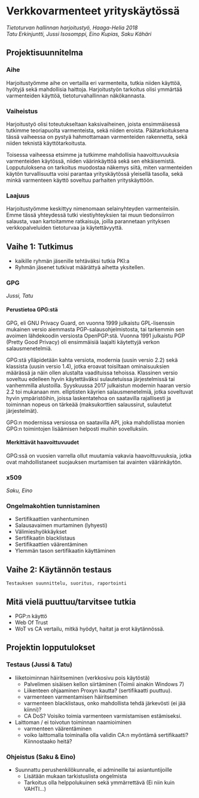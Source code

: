 # Verkkovarmenteet yrityskäytössä
*Tietoturvan hallinnan harjoitustyö, Haaga-Helia 2018*  
*Tatu Erkinjuntti, Jussi Isosomppi, Eino Kupias, Saku Kähäri*

## Projektisuunnitelma
### Aihe
Harjoitustyömme aihe on vertailla eri varmenteita, tutkia niiden käyttöä, hyötyjä sekä mahdollisia haittoja. Harjoitustyön tarkoitus olisi ymmärtää varmenteiden käyttöä, tietoturvahallinnan näkökannasta.
### Vaiheistus
Harjoitustyö olisi toteutukseltaan kaksivaiheinen, joista ensimmäisessä tutkimme teoriapuolta varmenteista, sekä niiden eroista. Päätarkoituksena tässä vaiheessa on pystyä hahmottamaan varmenteiden rakennetta, sekä niiden teknistä käyttötarkoitusta.

Toisessa vaiheessa etsimme ja tutkimme mahdollisia haavoittuvuuksia varmenteiden käytössä, niiden väärinkäyttöä sekä sen ehkäisemistä. Lopputuloksena on tarkoitus muodostaa näkemys siitä, miten varmenteiden käytön turvallisuutta voisi parantaa yrityskäytössä yleisellä tasolla, sekä minkä varmenteen käyttö soveltuu parhaiten yrityskäyttöön.
### Laajuus
Harjoitustyömme keskittyy nimenomaan selainyhteyden varmenteisiin. Emme tässä yhteydessä tutki viestiyhteyksien tai muun tiedonsiirron salausta, vaan kartoitamme ratkaisuja, joilla parannetaan yrityksen verkkopalveluiden tietoturvaa ja käytettävyyttä.
## Vaihe 1: Tutkimus
* kaikille ryhmän jäsenille tehtäväksi tutkia PKI:a
* Ryhmän jäsenet tutkivat määrättyä aihetta yksitellen. 
### GPG
*Jussi, Tatu*
#### Perustietoa GPG:stä
GPG, eli GNU Privacy Guard, on vuonna 1999 julkaistu GPL-lisenssin mukainen versio aiemmasta PGP-salausohjelmistosta, tai tarkemmin sen avoimen lähdekoodin versiosta OpenPGP:stä. Vuonna 1991 julkaistu PGP (Pretty Good Privacy) oli ensimmäisiä laajalti käytettyjä verkon salausmenetelmiä.

GPG:stä ylläpidetään kahta versiota, modernia (uusin versio 2.2) sekä klassista (uusin versio 1.4), jotka eroavat toisiltaan ominaisuuksien määrässä ja näin ollen alustalta vaadituissa tehoissa. Klassinen versio soveltuu edelleen hyvin käytettäväksi sulautetuissa järjestelmissä tai vanhemmilla alustoilla. Syyskuussa 2017 julkaistun modernin haaran versio 2.2 toi mukanaan mm. elliptisten käyrien salausmenetelmiä, jotka soveltuvat hyvin ympäristöihin, joissa laskentatehoa on saatavilla rajallisesti ja toiminnan nopeus on tärkeää (maksukorttien salaussirut, sulautetut järjestelmät).

GPG:n modernissa versiossa on saatavilla API, joka mahdollistaa monien GPG:n toimintojen lisäämisen helposti muihin sovelluksiin.
#### Merkittävät haavoittuvuudet
GPG:ssä on vuosien varrella ollut muutamia vakavia haavoittuvuuksia, jotka ovat mahdollistaneet suojauksen murtamisen tai avainten väärinkäytön.
### x509
*Saku, Eino*

### Ongelmakohtien tunnistaminen
* Sertifikaattien vanhentuminen
* Salausavaimen murtaminen (lyhyesti)
* Välimieshyökkäykset
* Sertifikaatin blacklistaus
* Sertifikaattien väärentäminen
* Ylemmän tason sertifikaatin käyttäminen

## Vaihe 2: Käytännön testaus

```
Testauksen suunnittelu, suoritus, raportointi
```

## Mitä vielä puuttuu/tarvitsee tutkia
- PGP:n käyttö
- Web Of Trust
- WoT vs CA vertailu, mitkä hyödyt, haitat ja erot käytännössä.

## Projektin lopputulokset
### Testaus (Jussi & Tatu) 
- liiketoiminnan häiritseminen (verkkosivu pois käytöstä)
  - Palvelimen sisäisen kellon siirtäminen (Toimii ainakin Windows 7)
  - Liikenteen ohjaaminen Proxyn kautta? (sertifikaatti puuttuu).
  - varmenteen varmentamisen häiritseminen
  - varmenteen blacklistaus, onko mahdollista tehdä järkevösti (ei jää kiinni)?
  - CA DoS? Voisiko toimia varmenteen varmistamisen estämiseksi.     
- Laittoman / ei toivotun toiminnan naamioiminen 
  - varmenteen väärentäminen 
  - voiko laittomalla toiminalla olla validin CA:n myöntämä sertifikaatti? Kiinnostaako heitä?

### Ohjeistus (Saku & Eino) 
- Suunnattu perushenkilökunnalle, ei admineille tai asiantuntijoille 
  - Lisätään mukaan tarkistuslista ongelmista 
  - Tarkoitus olla helppolukuinen sekä ymmärrettävä (Ei niin kuin VAHTI...) 